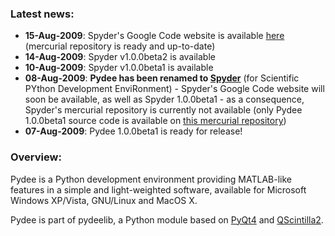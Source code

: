 ### Latest news: ###

  * **15-Aug-2009**: Spyder's Google Code website is available [here](http://spyderlib.googlecode.com) (mercurial repository is ready and up-to-date)
  * **14-Aug-2009**: Spyder v1.0.0beta2 is available
  * **10-Aug-2009**: Spyder v1.0.0beta1 is available
  * **08-Aug-2009**: **Pydee has been renamed to [Spyder](http://packages.python.org/spyder/)** (for Scientific PYthon Development EnviRonment) - Spyder's Google Code website will soon be available, as well as Spyder 1.0.0beta1 - as a consequence, Spyder's mercurial repository is currently not available (only Pydee 1.0.0beta1 source code is available on [this mercurial repository](http://code.google.com/p/pydee/source/checkout))
  * **07-Aug-2009**: Pydee 1.0.0beta1 is ready for release!

### Overview: ###

Pydee is a Python development environment providing MATLAB-like features in a simple and light-weighted software, available for Microsoft Windows XP/Vista, GNU/Linux and MacOS X.

Pydee is part of pydeelib, a Python module based on [PyQt4](http://www.riverbankcomputing.co.uk/software/pyqt/intro) and [QScintilla2](http://www.riverbankcomputing.co.uk/software/qscintilla/intro).
